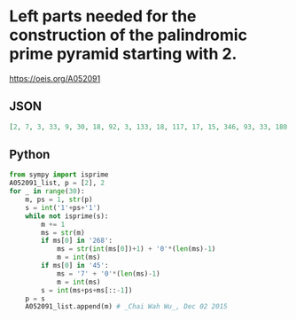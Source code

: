 # Left parts needed for the construction of the palindromic prime pyramid starting with 2\.
https://oeis.org/A052091
## JSON
```JSON
[2, 7, 3, 33, 9, 30, 18, 92, 3, 133, 18, 117, 17, 15, 346, 93, 33, 180, 120, 194, 126, 336, 331, 330, 95, 12, 118, 369, 39, 32, 165, 313, 165, 134, 13, 149, 195, 145, 158, 720, 18, 396, 193, 102, 737, 964, 722, 156, 106, 395, 945, 303, 310, 113, 150, 303, 715, 123]
```
## Python
```Python
from sympy import isprime
A052091_list, p = [2], 2
for _ in range(30):
    m, ps = 1, str(p)
    s = int('1'+ps+'1')
    while not isprime(s):
        m += 1
        ms = str(m)
        if ms[0] in '268':
            ms = str(int(ms[0])+1) + '0'*(len(ms)-1)
            m = int(ms)
        if ms[0] in '45':
            ms = '7' + '0'*(len(ms)-1)
            m = int(ms)
        s = int(ms+ps+ms[::-1])
    p = s
    A052091_list.append(m) # _Chai Wah Wu_, Dec 02 2015
```
